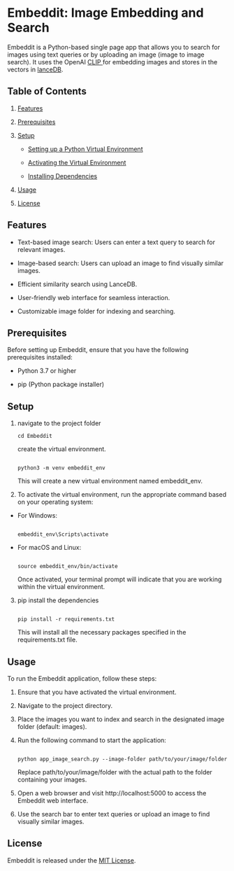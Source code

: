 # Embeddit: Image Embedding and Search

Embeddit is a Python-based single page app that allows you to search for images using text queries or by uploading an image (image to image search). It uses the OpenAI [CLIP ](https://github.com/openai/CLIP) for embedding images and stores in the vectors in [lanceDB](https://github.com/lancedb/lancedb).

## Table of Contents

1. [Features](#features)

2. [Prerequisites](#prerequisites)

3. [Setup](#setup)

   - [Setting up a Python Virtual Environment](#setting-up-a-python-virtual-environment)

   - [Activating the Virtual Environment](#activating-the-virtual-environment)

   - [Installing Dependencies](#installing-dependencies)

4. [Usage](#usage)

5. [License](#license)

## Features

- Text-based image search: Users can enter a text query to search for relevant images.

- Image-based search: Users can upload an image to find visually similar images.

- Efficient similarity search using LanceDB.

- User-friendly web interface for seamless interaction.

- Customizable image folder for indexing and searching.

## Prerequisites

Before setting up Embeddit, ensure that you have the following prerequisites installed:

- Python 3.7 or higher

- pip (Python package installer)

## Setup


1. navigate to the project folder

   ```
   cd Embeddit
   ```

   create the virtual environment.

   ```

   python3 -m venv embeddit_env

   ```

   This will create a new virtual environment named embeddit_env.



2. To activate the virtual environment, run the appropriate command based on your operating system:

- For Windows:

  ```

  embeddit_env\Scripts\activate

  ```

- For macOS and Linux:

  ```

  source embeddit_env/bin/activate

  ```

    Once activated, your terminal prompt will indicate that you are working within the virtual environment.



3. pip install the dependencies

    ```

    pip install -r requirements.txt

    ```

    This will install all the necessary packages specified in the requirements.txt file.

## Usage

To run the Embeddit application, follow these steps:

1. Ensure that you have activated the virtual environment.

2. Navigate to the project directory.

3. Place the images you want to index and search in the designated image folder (default: images).

4. Run the following command to start the application:

   ```

   python app_image_search.py --image-folder path/to/your/image/folder

   ```

   Replace path/to/your/image/folder with the actual path to the folder containing your images.

5. Open a web browser and visit http://localhost:5000 to access the Embeddit web interface.

6. Use the search bar to enter text queries or upload an image to find visually similar images.

## License

Embeddit is released under the [MIT License](LICENSE).
